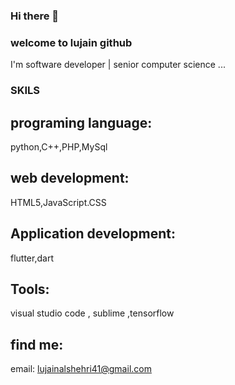 ### Hi there 👋

### welcome to lujain github

I'm software developer | senior computer science ...

### SKILS 

## programing language:

python,C++,PHP,MySql

## web development:

HTML5,JavaScript.CSS

## Application development:

flutter,dart

## Tools:

visual studio code , sublime ,tensorflow


## find me:
email: lujainalshehri41@gmail.com
